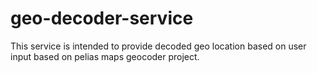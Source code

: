 # geo-decoder-service
This service is intended to provide decoded geo location based on user input based on pelias maps geocoder project.
